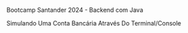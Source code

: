 Bootcamp Santander 2024 - Backend com Java

Simulando Uma Conta Bancária Através Do Terminal/Console
